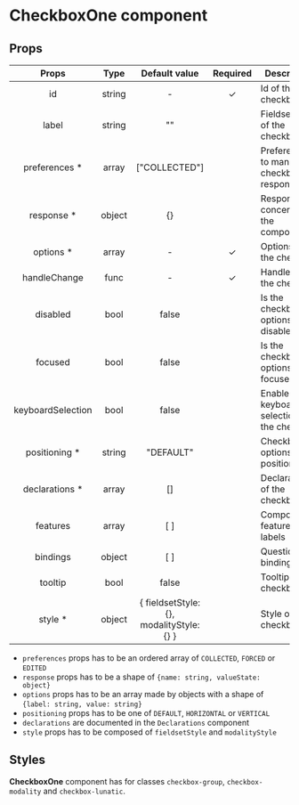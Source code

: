 # CheckboxOne component

## Props

|       Props       |  Type  |              Default value               | Required | Description                               |
| :---------------: | :----: | :--------------------------------------: | :------: | ----------------------------------------- |
|        id         | string |                    -                     |    ✓     | Id of the checkbox                        |
|       label       | string |                    ""                    |          | Fieldset label of the checkbox            |
|  preferences \*   | array  |              ["COLLECTED"]               |          | Preferences to manage checkbox response   |
|    response \*    | object |                    {}                    |          | Response concerned by the component       |
|    options \*     | array  |                    -                     |    ✓     | Options of the checkbox                   |
|   handleChange    |  func  |                    -                     |    ✓     | Handler of the checkbox                   |
|     disabled      |  bool  |                  false                   |          | Is the checkbox options disabled          |
|      focused      |  bool  |                  false                   |          | Is the checkbox options focused           |
| keyboardSelection |  bool  |                  false                   |          | Enable keyboard selection of the checkbox |
|  positioning \*   | string |                "DEFAULT"                 |          | Checkbox options positioning              |
|  declarations \*  | array  |                    []                    |          | Declarations of the checkbox              |
|     features      | array  |                   [ ]                    |          | Component features for labels             |
|     bindings      | object |                   [ ]                    |          | Questionnaire bindings                    |
|      tooltip      |  bool  |                  false                   |          | Tooltip of the checkbox                   |
|     style \*      | object | { fieldsetStyle: {}, modalityStyle: {} } |          | Style of the checkbox                     |

- `preferences` props has to be an ordered array of `COLLECTED`, `FORCED` or `EDITED`
- `response` props has to be a shape of `{name: string, valueState: object}`
- `options` props has to be an array made by objects with a shape of `{label: string, value: string}`
- `positioning` props has to be one of `DEFAULT`, `HORIZONTAL` or `VERTICAL`
- `declarations` are documented in the `Declarations` component
- `style` props has to be composed of `fieldsetStyle` and `modalityStyle`

## Styles

**CheckboxOne** component has for classes `checkbox-group`, `checkbox-modality` and `checkbox-lunatic`.
